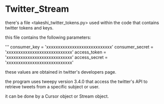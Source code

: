 # Twitter_Stream

there's a file <takeshi_twitter_tokens.py> used within the code that contains twitter tokens and keys.

this file contains the following parameters:

'''
consumer_key = 'xxxxxxxxxxxxxxxxxxxxxxxxxxxx'
consumer_secret = 'xxxxxxxxxxxxxxxxxxxxxxxxxxxx'
access_token = 'xxxxxxxxxxxxxxxxxxxxxxxxxxxx'
access_secret = 'xxxxxxxxxxxxxxxxxxxxxxxxxxxx'


these values are obtained in twitter's developers page.


the program uses tweepy version 3.4.0 that access the twitter's API to retrieve tweets from a specific subject or user.

it can be done by a Cursor object or Stream object.






